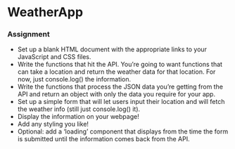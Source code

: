 # WeatherApp
### Assignment

+ Set up a blank HTML document with the appropriate links to your JavaScript and CSS files.
+ Write the functions that hit the API. You’re going to want functions that can take a location and return the weather data for that location. For now, just console.log() the information.
+ Write the functions that process the JSON data you’re getting from the API and return an object with only the data you require for your app.
+ Set up a simple form that will let users input their location and will fetch the weather info (still just console.log() it).
+ Display the information on your webpage!
+ Add any styling you like!
+ Optional: add a ‘loading’ component that displays from the time the form is submitted until the information comes back from the API.



